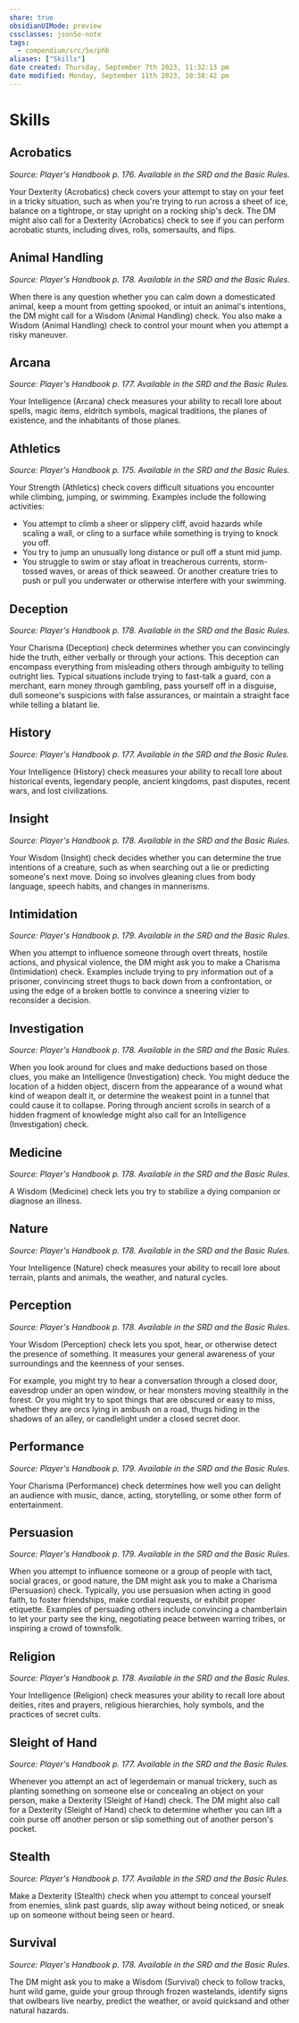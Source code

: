 ```yaml
---
share: true
obsidianUIMode: preview
cssclasses: json5e-note
tags:
  - compendium/src/5e/phb
aliases: ["Skills"]
date created: Thursday, September 7th 2023, 11:32:13 pm
date modified: Monday, September 11th 2023, 10:38:42 pm
---
```

# Skills

## Acrobatics

*Source: Player's Handbook p. 176. Available in the SRD and the Basic Rules.*

Your Dexterity (Acrobatics) check covers your attempt to stay on your feet in a tricky situation, such as when you're trying to run across a sheet of ice, balance on a tightrope, or stay upright on a rocking ship's deck. The DM might also call for a Dexterity (Acrobatics) check to see if you can perform acrobatic stunts, including dives, rolls, somersaults, and flips.

## Animal Handling

*Source: Player's Handbook p. 178. Available in the SRD and the Basic Rules.*

When there is any question whether you can calm down a domesticated animal, keep a mount from getting spooked, or intuit an animal's intentions, the DM might call for a Wisdom (Animal Handling) check. You also make a Wisdom (Animal Handling) check to control your mount when you attempt a risky maneuver.

## Arcana

*Source: Player's Handbook p. 177. Available in the SRD and the Basic Rules.*

Your Intelligence (Arcana) check measures your ability to recall lore about spells, magic items, eldritch symbols, magical traditions, the planes of existence, and the inhabitants of those planes.

## Athletics

*Source: Player's Handbook p. 175. Available in the SRD and the Basic Rules.*

Your Strength (Athletics) check covers difficult situations you encounter while climbing, jumping, or swimming. Examples include the following activities:

- You attempt to climb a sheer or slippery cliff, avoid hazards while scaling a wall, or cling to a surface while something is trying to knock you off.  
- You try to jump an unusually long distance or pull off a stunt mid jump.  
- You struggle to swim or stay afloat in treacherous currents, storm-tossed waves, or areas of thick seaweed. Or another creature tries to push or pull you underwater or otherwise interfere with your swimming.  

## Deception

*Source: Player's Handbook p. 178. Available in the SRD and the Basic Rules.*

Your Charisma (Deception) check determines whether you can convincingly hide the truth, either verbally or through your actions. This deception can encompass everything from misleading others through ambiguity to telling outright lies. Typical situations include trying to fast-talk a guard, con a merchant, earn money through gambling, pass yourself off in a disguise, dull someone's suspicions with false assurances, or maintain a straight face while telling a blatant lie.

## History

*Source: Player's Handbook p. 177. Available in the SRD and the Basic Rules.*

Your Intelligence (History) check measures your ability to recall lore about historical events, legendary people, ancient kingdoms, past disputes, recent wars, and lost civilizations.

## Insight

*Source: Player's Handbook p. 178. Available in the SRD and the Basic Rules.*

Your Wisdom (Insight) check decides whether you can determine the true intentions of a creature, such as when searching out a lie or predicting someone's next move. Doing so involves gleaning clues from body language, speech habits, and changes in mannerisms.

## Intimidation

*Source: Player's Handbook p. 179. Available in the SRD and the Basic Rules.*

When you attempt to influence someone through overt threats, hostile actions, and physical violence, the DM might ask you to make a Charisma (Intimidation) check. Examples include trying to pry information out of a prisoner, convincing street thugs to back down from a confrontation, or using the edge of a broken bottle to convince a sneering vizier to reconsider a decision.

## Investigation

*Source: Player's Handbook p. 178. Available in the SRD and the Basic Rules.*

When you look around for clues and make deductions based on those clues, you make an Intelligence (Investigation) check. You might deduce the location of a hidden object, discern from the appearance of a wound what kind of weapon dealt it, or determine the weakest point in a tunnel that could cause it to collapse. Poring through ancient scrolls in search of a hidden fragment of knowledge might also call for an Intelligence (Investigation) check.

## Medicine

*Source: Player's Handbook p. 178. Available in the SRD and the Basic Rules.*

A Wisdom (Medicine) check lets you try to stabilize a dying companion or diagnose an illness.

## Nature

*Source: Player's Handbook p. 178. Available in the SRD and the Basic Rules.*

Your Intelligence (Nature) check measures your ability to recall lore about terrain, plants and animals, the weather, and natural cycles.

## Perception

*Source: Player's Handbook p. 178. Available in the SRD and the Basic Rules.*

Your Wisdom (Perception) check lets you spot, hear, or otherwise detect the presence of something. It measures your general awareness of your surroundings and the keenness of your senses.

For example, you might try to hear a conversation through a closed door, eavesdrop under an open window, or hear monsters moving stealthily in the forest. Or you might try to spot things that are obscured or easy to miss, whether they are orcs lying in ambush on a road, thugs hiding in the shadows of an alley, or candlelight under a closed secret door.

## Performance

*Source: Player's Handbook p. 179. Available in the SRD and the Basic Rules.*

Your Charisma (Performance) check determines how well you can delight an audience with music, dance, acting, storytelling, or some other form of entertainment.

## Persuasion

*Source: Player's Handbook p. 179. Available in the SRD and the Basic Rules.*

When you attempt to influence someone or a group of people with tact, social graces, or good nature, the DM might ask you to make a Charisma (Persuasion) check. Typically, you use persuasion when acting in good faith, to foster friendships, make cordial requests, or exhibit proper etiquette. Examples of persuading others include convincing a chamberlain to let your party see the king, negotiating peace between warring tribes, or inspiring a crowd of townsfolk.

## Religion

*Source: Player's Handbook p. 178. Available in the SRD and the Basic Rules.*

Your Intelligence (Religion) check measures your ability to recall lore about deities, rites and prayers, religious hierarchies, holy symbols, and the practices of secret cults.

## Sleight of Hand

*Source: Player's Handbook p. 177. Available in the SRD and the Basic Rules.*

Whenever you attempt an act of legerdemain or manual trickery, such as planting something on someone else or concealing an object on your person, make a Dexterity (Sleight of Hand) check. The DM might also call for a Dexterity (Sleight of Hand) check to determine whether you can lift a coin purse off another person or slip something out of another person's pocket.

## Stealth

*Source: Player's Handbook p. 177. Available in the SRD and the Basic Rules.*

Make a Dexterity (Stealth) check when you attempt to conceal yourself from enemies, slink past guards, slip away without being noticed, or sneak up on someone without being seen or heard.

## Survival

*Source: Player's Handbook p. 178. Available in the SRD and the Basic Rules.*

The DM might ask you to make a Wisdom (Survival) check to follow tracks, hunt wild game, guide your group through frozen wastelands, identify signs that owlbears live nearby, predict the weather, or avoid quicksand and other natural hazards.
